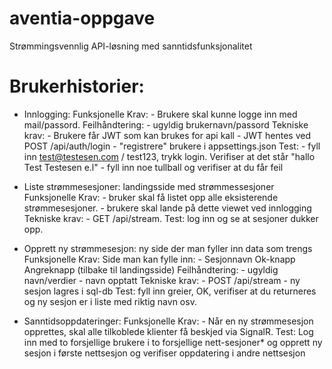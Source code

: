 # aventia-oppgave
Strømmingsvennlig API-løsning med sanntidsfunksjonalitet



# Brukerhistorier:
- Innlogging:
    Funksjonelle Krav: 
        - Brukere skal kunne logge inn med mail/passord.
        Feilhåndtering:
        - ugyldig brukernavn/passord
    Tekniske krav: 
        - Brukere får JWT som kan brukes for api kall
        - JWT hentes ved POST /api/auth/login
        - "registrere" brukere i appsettings.json
    Test: 
        - fyll inn test@testesen.com / test123, trykk login. Verifiser at det står "hallo Test Testesen e.l"
        - fyll inn noe tullball og verifiser at du får feil


- Liste strømmesesjoner: landingsside med strømmessesjoner
    Funksjonelle Krav: 
        - bruker skal få listet opp alle eksisterende strømmesesjoner.
        - brukere skal lande på dette viewet ved innlogging
    Tekniske krav:
        - GET /api/stream.
    Test: log inn og se at sesjoner dukker opp.


- Opprett ny strømmesesjon: ny side der man fyller inn data som trengs
    Funksjonelle Krav: 
        Side man kan fylle inn:
            - Sesjonnavn
        Ok-knapp
        Angreknapp (tilbake til landingsside)
        Feilhåndtering:
            - ugyldig navn/verdier
            - navn opptatt
    Tekniske krav:
        - POST /api/stream
        - ny sesjon lagres i sql-db
    Test: fyll inn greier, OK, verifiser at du returneres og ny sesjon er i liste med riktig navn osv.


- Sanntidsoppdateringer:
    Funksjonelle Krav: 
        - Når en ny strømmesesjon opprettes, skal alle tilkoblede klienter få beskjed via SignalR.
    Test: Log inn med to forsjellige brukere i to forsjellige nett-sesjoner* og opprett ny sesjon i første nettsesjon og verifiser oppdatering i andre nettsesjon